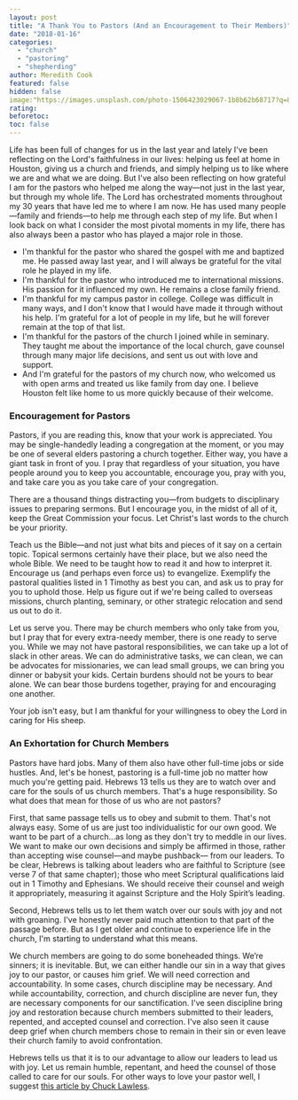 ```yaml
---
layout: post
title: "A Thank You to Pastors (And an Encouragement to Their Members)"
date: "2018-01-16"
categories: 
  - "church"
  - "pastoring"
  - "shepherding"
author: Meredith Cook
featured: false
hidden: false
image:"https://images.unsplash.com/photo-1506423029067-1b8b62b68717?q=80&w=1992&auto=format&fit=crop&ixlib=rb-4.0.3&ixid=M3wxMjA3fDB8MHxwaG90by1wYWdlfHx8fGVufDB8fHx8fA%3D%3D"
rating:
beforetoc:
toc: false
---
```


Life has been full of changes for us in the last year and lately I've been reflecting on the Lord's faithfulness in our lives: helping us feel at home in Houston, giving us a church and friends, and simply helping us to like where we are and what we are doing. But I've also been reflecting on how grateful I am for the pastors who helped me along the way—not just in the last year, but through my whole life. The Lord has orchestrated moments throughout my 30 years that have led me to where I am now. He has used many people—family and friends—to help me through each step of my life. But when I look back on what I consider the most pivotal moments in my life, there has also always been a pastor who has played a major role in those.

- I'm thankful for the pastor who shared the gospel with me and baptized me. He passed away last year, and I will always be grateful for the vital role he played in my life.
- I'm thankful for the pastor who introduced me to international missions. His passion for it influenced my own. He remains a close family friend.
- I'm thankful for my campus pastor in college. College was difficult in many ways, and I don't know that I would have made it through without his help. I'm grateful for a lot of people in my life, but he will forever remain at the top of that list.
- I'm thankful for the pastors of the church I joined while in seminary. They taught me about the importance of the local church, gave counsel through many major life decisions, and sent us out with love and support.
- And I'm grateful for the pastors of my church now, who welcomed us with open arms and treated us like family from day one. I believe Houston felt like home to us more quickly because of their welcome.

### Encouragement for Pastors

Pastors, if you are reading this, know that your work is appreciated. You may be single-handedly leading a congregation at the moment, or you may be one of several elders pastoring a church together. Either way, you have a giant task in front of you. I pray that regardless of your situation, you have people around you to keep you accountable, encourage you, pray with you, and take care you as you take care of your congregation.

There are a thousand things distracting you—from budgets to disciplinary issues to preparing sermons. But I encourage you, in the midst of all of it, keep the Great Commission your focus. Let Christ's last words to the church be your priority.

Teach us the Bible—and not just what bits and pieces of it say on a certain topic. Topical sermons certainly have their place, but we also need the whole Bible. We need to be taught how to read it and how to interpret it. Encourage us (and perhaps even force us) to evangelize. Exemplify the pastoral qualities listed in 1 Timothy as best you can, and ask us to pray for you to uphold those. Help us figure out if we're being called to overseas missions, church planting, seminary, or other strategic relocation and send us out to do it.

Let us serve you. There may be church members who only take from you, but I pray that for every extra-needy member, there is one ready to serve you. While we may not have pastoral responsibilities, we can take up a lot of slack in other areas. We can do administrative tasks, we can clean, we can be advocates for missionaries, we can lead small groups, we can bring you dinner or babysit your kids. Certain burdens should not be yours to bear alone. We can bear those burdens together, praying for and encouraging one another.

Your job isn't easy, but I am thankful for your willingness to obey the Lord in caring for His sheep.

### An Exhortation for Church Members

Pastors have hard jobs. Many of them also have other full-time jobs or side hustles. And, let's be honest, pastoring is a full-time job no matter how much you're getting paid. Hebrews 13 tells us they are to watch over and care for the souls of us church members. That's a huge responsibility. So what does that mean for those of us who are not pastors?

First, that same passage tells us to obey and submit to them. That's not always easy. Some of us are just too individualistic for our own good. We want to be part of a church...as long as they don't try to meddle in our lives. We want to make our own decisions and simply be affirmed in those, rather than accepting wise counsel—and maybe pushback— from our leaders. To be clear, Hebrews is talking about leaders who are faithful to Scripture (see verse 7 of that same chapter); those who meet Scriptural qualifications laid out in 1 Timothy and Ephesians. We should receive their counsel and weigh it appropriately, measuring it against Scripture and the Holy Spirit’s leading.

Second, Hebrews tells us to let them watch over our souls with joy and not with groaning. I've honestly never paid much attention to that part of the passage before. But as I get older and continue to experience life in the church, I'm starting to understand what this means.

We church members are going to do some boneheaded things. We’re sinners; it is inevitable. But, we can either handle our sin in a way that gives joy to our pastor, or causes him grief. We will need correction and accountability. In some cases, church discipline may be necessary. And while accountability, correction, and church discipline are never fun, they are necessary components for our sanctification. I've seen discipline bring joy and restoration because church members submitted to their leaders, repented, and accepted counsel and correction. I've also seen it cause deep grief when church members chose to remain in their sin or even leave their church family to avoid confrontation.

Hebrews tells us that it is to our advantage to allow our leaders to lead us with joy. Let us remain humble, repentant, and heed the counsel of those called to care for our souls. For other ways to love your pastor well, I suggest [this article by Chuck Lawless](http://chucklawless.com/2018/01/10-ways-to-love-your-pastor-better-in-2018/).
